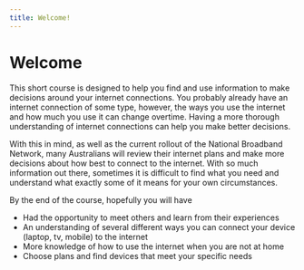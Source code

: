 ```yaml
---
title: Welcome! 
---
```


# Welcome

This short course is designed to help you find and use information to make decisions around your internet connections. You probably already have an internet connection of some type, however, the ways you use the internet and how much you use it can change overtime. Having a more thorough understanding of internet connections can help you make better decisions.

With this in mind, as well as the current rollout of the National Broadband Network, many Australians will review their internet plans and make more decisions about how best to connect to the internet. With so much information out there, sometimes it is difficult to find what you need and understand what exactly some of it means for your own circumstances.

 By the end of the course, hopefully you will have

 - Had the opportunity to meet others and learn from their experiences
 - An understanding of several different ways you can connect your device (laptop, tv, mobile) to the internet
 - More knowledge of how to use the internet when you are not at home
 - Choose plans and find devices that meet your specific needs


